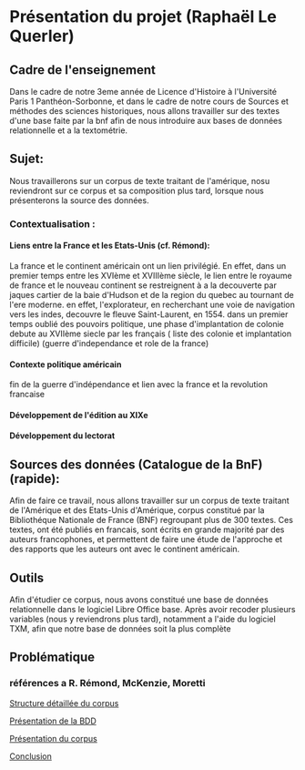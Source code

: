 
# Présentation du projet (Raphaël Le Querler)
## Cadre de l'enseignement
Dans le cadre de notre 3eme année de Licence d'Histoire à l'Université Paris 1 Panthéon-Sorbonne, et dans le cadre de notre cours de Sources et méthodes des sciences historiques, nous allons travailler sur des textes d'une base faite par la bnf afin de nous introduire aux bases de données relationnelle et a la textométrie. 
## Sujet:
Nous travaillerons sur un corpus de texte traitant de l'amérique, nosu reviendront sur ce corpus et sa composition plus tard, lorsque nous présenterons la source des données. 
### Contextualisation : 

#### Liens entre la France et les Etats-Unis (cf. Rémond):
La france et le continent américain ont un lien privilégié. En effet, dans un premier temps entre les XVIème et XVIIIème siècle, le lien entre le royaume de france et le nouveau continent se restreignent à a la decouverte par jaques cartier de la baie d'Hudson et de la region du quebec au tournant de l'ere moderne. en effet, l'explorateur, en recherchant une voie de navigation vers les indes, decouvre le fleuve Saint-Laurent, en 1554. 
dans un premier temps oublié des pouvoirs politique, une phase d'implantation de colonie debute au XVIIème siecle par les français ( liste des colonie et implantation difficile)
(guerre d'independance et role de la france)
#### Contexte politique américain
fin de la guerre d'indépendance et lien avec la france et la revolution francaise
#### Développement de l'édition au XIXe

#### Développement du lectorat

## Sources des données (Catalogue de la BnF) (rapide):

Afin de faire ce travail, nous allons travailler sur un corpus de texte traitant de l'Amérique et des Etats-Unis d'Amérique, corpus constitué par la Bibliothéque Nationale de France (BNF) regroupant plus de 300 textes. Ces textes, ont été publiés en francais, sont écrits en grande majorité par des auteurs francophones, et permettent de faire une étude de l'approche et des rapports que les auteurs ont avec le continent américain. 
## Outils
Afin d'étudier ce corpus, nous avons constitué une base de données relationnelle dans le logiciel Libre Office base. Après avoir recoder plusieurs variables (nous y reviendrons plus tard), notamment a l'aide du logiciel TXM, afin que notre base de données soit la plus complète
## Problématique
### références a R. Rémond, McKenzie, Moretti


[Structure détaillée du corpus](https://github.com/GeoffroyZhang/L3_Amerique/blob/main/Analyses/Analyses.md)

[Présentation de la BDD](https://github.com/GeoffroyZhang/L3_Amerique/blob/main/BDD/Présentation_BDD.md)

[Présentation du corpus](https://github.com/GeoffroyZhang/L3_Amerique/blob/main/Corpus/Présentation_corpus.md)

[Conclusion](https://github.com/GeoffroyZhang/L3_Amerique/blob/main/Conclusion/Conclusion.md)
